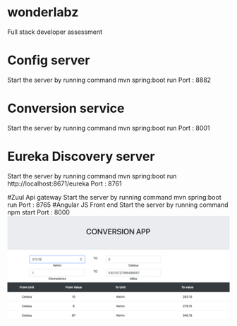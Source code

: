 # wonderlabz
Full stack developer assessment

# Config server
Start the server by running command mvn spring:boot run 
Port : 8882
# Conversion service
Start the server by running command mvn spring:boot run
Port : 8001
# Eureka Discovery server
Start the server by running command mvn spring:boot run
http://localhost:8671/eureka
Port : 8761

#Zuul Api gateway
Start the server by running command mvn spring:boot run 
Port : 8765
#Angular JS Front end
Start the server by running command npm start
Port : 8000
![Screenshot](conversion_app.png)